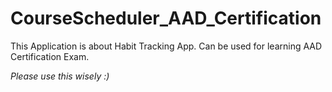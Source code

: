 # CourseScheduler_AAD_Certification

This Application is about Habit Tracking App. Can be used for learning AAD Certification Exam.

*Please use this wisely :)*
